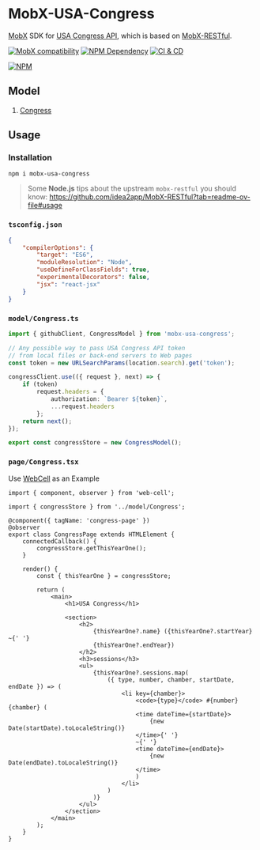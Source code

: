 # MobX-USA-Congress

[MobX][1] SDK for [USA Congress API][2], which is based on [MobX-RESTful][3].

[![MobX compatibility](https://img.shields.io/badge/Compatible-1?logo=mobx&label=MobX%206%2F7)][1]
[![NPM Dependency](https://img.shields.io/librariesio/release/npm/mobx-usa-congress)][4]
[![CI & CD](https://github.com/TechQuery/MobX-USA-Congress/actions/workflows/main.yml/badge.svg)][5]

[![NPM](https://nodei.co/npm/mobx-usa-congress.png?downloads=true&downloadRank=true&stars=true)][6]

## Model

1. [Congress](source/Congress.ts)

## Usage

### Installation

```shell
npm i mobx-usa-congress
```

> Some **Node.js** tips about the upstream `mobx-restful` you should know:
> https://github.com/idea2app/MobX-RESTful?tab=readme-ov-file#usage

### `tsconfig.json`

```json
{
    "compilerOptions": {
        "target": "ES6",
        "moduleResolution": "Node",
        "useDefineForClassFields": true,
        "experimentalDecorators": false,
        "jsx": "react-jsx"
    }
}
```

### `model/Congress.ts`

```typescript
import { githubClient, CongressModel } from 'mobx-usa-congress';

// Any possible way to pass USA Congress API token
// from local files or back-end servers to Web pages
const token = new URLSearchParams(location.search).get('token');

congressClient.use(({ request }, next) => {
    if (token)
        request.headers = {
            authorization: `Bearer ${token}`,
            ...request.headers
        };
    return next();
});

export const congressStore = new CongressModel();
```

### `page/Congress.tsx`

Use [WebCell][7] as an Example

```tsx
import { component, observer } from 'web-cell';

import { congressStore } from '../model/Congress';

@component({ tagName: 'congress-page' })
@observer
export class CongressPage extends HTMLElement {
    connectedCallback() {
        congressStore.getThisYearOne();
    }

    render() {
        const { thisYearOne } = congressStore;

        return (
            <main>
                <h1>USA Congress</h1>

                <section>
                    <h2>
                        {thisYearOne?.name} ({thisYearOne?.startYear} ~{' '}
                        {thisYearOne?.endYear})
                    </h2>
                    <h3>sessions</h3>
                    <ul>
                        {thisYearOne?.sessions.map(
                            ({ type, number, chamber, startDate, endDate }) => (
                                <li key={chamber}>
                                    <code>{type}</code> #{number} {chamber} (
                                    <time dateTime={startDate}>
                                        {new Date(startDate).toLocaleString()}
                                    </time>{' '}
                                    ~{' '}
                                    <time dateTime={endDate}>
                                        {new Date(endDate).toLocaleString()}
                                    </time>
                                    )
                                </li>
                            )
                        )}
                    </ul>
                </section>
            </main>
        );
    }
}
```

[1]: https://mobx.js.org/
[2]: https://github.com/LibraryOfCongress/api.congress.gov
[3]: https://github.com/idea2app/MobX-RESTful
[4]: https://libraries.io/npm/mobx-usa-congress
[5]: https://github.com/TechQuery/MobX-USA-Congress/actions/workflows/main.yml
[6]: https://nodei.co/npm/mobx-usa-congress/
[7]: https://github.com/EasyWebApp/WebCell
